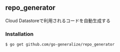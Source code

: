 ## repo_generator

Cloud Datastoreで利用されるコードを自動生成する

### Installation
```console
$ go get github.com/go-generalize/repo_generator
```
